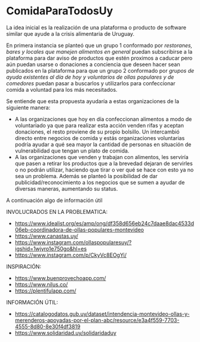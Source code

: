 # ComidaParaTodosUy

La idea inicial es la realización de una plataforma o producto de software similar que ayude a la crisis alimentaria de Uruguay.

En primera instancia se planteó que un grupo 1 conformado por *restoranes, bares y locales que manejen alimentos en general* puedan subscribirse a la plataforma para dar aviso de productos que estén proximos a caducar pero aún puedan usarse o donaciones a conciencia que deseen hacer sean publicados en la plataforma para que un grupo 2 conformado por *grupos de ayuda existentes al día de hoy y voluntarios de ollas populares y de comedores* puedan pasar a buscarlos y utilizarlos para confeccionar comida a voluntad para los más necesitados.

Se entiende que esta propuesta ayudaría a estas organizaciones de la siguiente manera:
- A las organizaciones que hoy en día confeccionan alimentos a modo de voluntariado ya que para realizar esta acción venden rifas y aceptan donaciones, el resto proviene de su propio bolsillo. Un intercambió directo entre negocios de comida y estás organizaciones voluntarias podría ayudar a qué sea mayor la cantidad de personas en situación de vulnerabilidad que tengan un plato de comida.
- A las organizaciones que venden y trabajan con alimentos, les serviría que pasen a retirar los productos que a la brevedad dejaran de servirles o no podrán utilizar, haciendo que tirar o ver qué se hace con esto ya no sea un problema. Además se planteó la posibilidad de dar publicidad/reconocimiento a los negocios que se sumen a ayudar de diversas maneras, aumentando su status.


A continuación algo de información útil

INVOLUCRADOS EN LA PROBLEMATICA:

- https://www.idealist.org/es/amp/ong/df358d656eb24c7daae8dac4533d06eb-coordinadora-de-ollas-populares-montevideo
- https://www.canastas.uy/
- https://www.instagram.com/ollaspopularesuy/?igshid=1wjyro1e750go&hl=es
- https://www.instagram.com/p/CkyVc8EOgYi/


INSPIRACIÓN:

- https://www.buenprovechoapp.com/
- https://www.nilus.co/
- https://plentifulapp.com/

INFORMACIÓN ÚTIL:

- https://catalogodatos.gub.uy/dataset/intendencia-montevideo-ollas-y-merenderos-apoyadas-por-el-plan-abc/resource/e3a4f559-7703-4555-8d80-8e30f4df3819
- https://www.solidaridad.uy/solidaridaduy
